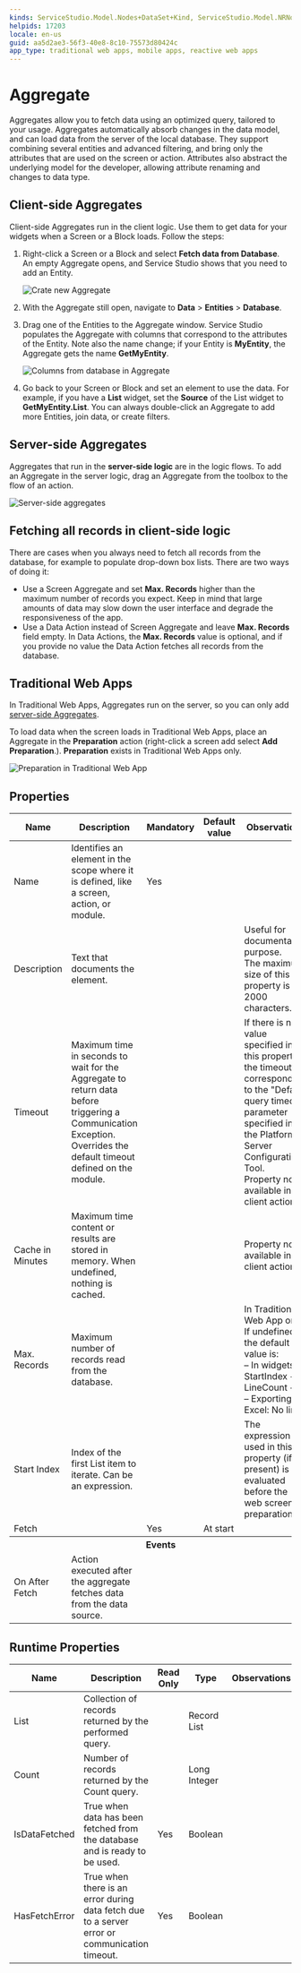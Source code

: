 ```yaml
---
kinds: ServiceStudio.Model.Nodes+DataSet+Kind, ServiceStudio.Model.NRNodes+WebScreenDataSet+Kind
helpids: 17203
locale: en-us
guid: aa5d2ae3-56f3-40e8-8c10-75573d80424c
app_type: traditional web apps, mobile apps, reactive web apps
---
```


# Aggregate

Aggregates allow you to fetch data using an optimized query, tailored to your usage. Aggregates automatically absorb changes in the data model, and can load data from the server of the local database. They support combining several entities and advanced filtering, and bring only the attributes that are used on the screen or action. Attributes also abstract the underlying model for the developer, allowing attribute renaming and changes to data type.

## Client-side Aggregates

Client-side Aggregates run in the client logic. Use them to get data for your widgets when a Screen or a Block loads. Follow the steps: 

1. Right-click a Screen or a Block and select **Fetch data from Database**. An empty Aggregate opens, and Service Studio shows that you need to add an Entity.

    ![Crate new Aggregate](images/aggregate-create-ss.png?width=350)

1. With the Aggregate still open, navigate to **Data** > **Entities** > **Database**.

1. Drag one of the Entities to the Aggregate window. Service Studio populates the Aggregate with columns that correspond to the attributes of the Entity. Note also the name change; if your Entity is **MyEntity**, the Aggregate gets the name **GetMyEntity**.

    ![Columns from database in Aggregate](images/database-columns-aggregate-ss.png?width=800)

1. Go back to your Screen or Block and set an element to use the data. For example, if you have a **List** widget, set the **Source** of the List widget to **GetMyEntity.List**. You can always double-click an Aggregate to add more Entities, join data, or create filters.

## Server-side Aggregates

Aggregates that run in the **server-side logic** are in the logic flows. To add an Aggregate in the server logic, drag an Aggregate from the toolbox to the flow of an action. 

![Server-side aggregates](images/aggregate-server-side-ss.png?width=350)

## Fetching all records in client-side logic

There are cases when you always need to fetch all records from the database, for example to populate drop-down box lists. There are two ways of doing it:

* Use a Screen Aggregate and set **Max. Records** higher than the maximum number of records you expect. Keep in mind that large amounts of data may slow down the user interface and degrade the responsiveness of the app.
* Use a Data Action instead of Screen Aggregate and leave **Max. Records** field empty. In Data Actions, the **Max. Records** value is optional, and if you provide no value the Data Action fetches all records from the database.   

## Traditional Web Apps

In Traditional Web Apps, Aggregates run on the server, so you can only add [server-side Aggregates](#server-side-aggregates).

To load data when the screen loads in Traditional Web Apps, place an Aggregate in the **Preparation** action (right-click a screen add select **Add Preparation**.). **Preparation** exists in Traditional Web Apps only.

![Preparation in Traditional Web App](images/aggregate-preparation-ss.png?width=550)

## Properties

<table markdown="1">
<thead>
<tr>
<th>Name</th>
<th>Description</th>
<th>Mandatory</th>
<th>Default value</th>
<th>Observations</th>
</tr>
</thead>
<tbody>
<tr>
<td title="Name">Name</td>
<td>Identifies an element in the scope where it is defined, like a screen, action, or module.</td>
<td>Yes</td>
<td></td>
<td></td>
</tr>
<tr>
<td title="Description">Description</td>
<td>Text that documents the element.</td>
<td></td>
<td></td>
<td>Useful for documentation purpose.<br/>The maximum size of this property is 2000 characters.</td>
</tr>
<tr>
<td title="Timeout">Timeout</td>
<td>Maximum time in seconds to wait for the Aggregate to return data before triggering a Communication Exception. Overrides the default timeout defined on the module.</td>
<td></td>
<td></td>
<td>If there is no value specified in this property, the timeout corresponds to the "Default query timeout" parameter specified in the Platform Server Configuration Tool.<br/>Property not available in client actions.</td>
</tr>
<tr>
<td title="Cache in Minutes">Cache in Minutes</td>
<td>Maximum time content or results are stored in memory. When undefined, nothing is cached.</td>
<td></td>
<td></td>
<td>Property not available in client actions.</td>
</tr>
<tr>
<td title="Max. Records">Max. Records</td>
<td>Maximum number of records read from the database.</td>
<td></td>
<td></td>
<td>In Traditional Web App only. If undefined, the default value is:<br/>
        – In widgets: StartIndex + LineCount + 1;<br/>
        – Exporting to Excel: No limit.</td>
</tr>
<tr>
<td title="Start Index">Start Index</td>
<td>Index of the first List item to iterate. Can be an expression.</td>
<td></td>
<td></td>
<td>The expression used in this property (if present) is evaluated before the web screen preparation.</td>
</tr>
<tr>
<td title="Fetch">Fetch</td>
<td></td>
<td>Yes</td>
<td>At start</td>
<td></td>
</tr>
<tr >
<th colspan="5">Events</th>
</tr>
<tr>
<td title="On After Fetch">On After Fetch</td>
<td>Action executed after the aggregate fetches data from the data source.</td>
<td></td>
<td></td>
<td></td>
</tr>
</tbody>
</table>

## Runtime Properties

<table markdown="1">
<thead>
<tr>
<th>Name</th>
<th>Description</th>
<th>Read Only</th>
<th>Type</th>
<th>Observations</th>
</tr>
</thead>
<tbody>
<tr>
<td>List</td>
<td>Collection of records returned by the performed query.</td>
<td></td>
<td>Record List</td>
<td></td>
</tr>
<tr>
<td>Count</td>
<td>Number of records returned by the Count query.</td>
<td></td>
<td>Long Integer</td>
<td></td>
</tr>
<tr>
<td>IsDataFetched</td>
<td>True when data has been fetched from the database and is ready to be used.</td>
<td>Yes</td>
<td>Boolean</td>
<td></td>
</tr>
<tr>
<td>HasFetchError</td>
<td>True when there is an error during data fetch due to a server error or communication timeout.</td>
<td>Yes</td>
<td>Boolean</td>
<td></td>
</tr>
</tbody>
</table>

